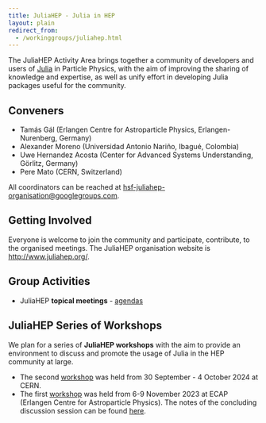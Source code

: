 ```yaml
---
title: JuliaHEP - Julia in HEP
layout: plain
redirect_from:
  - /workinggroups/juliahep.html
---
```


The JuliaHEP Activity Area brings together a community of developers and users of [Julia](https://julialang.org) in Particle Physics, 
with the aim of improving the sharing of knowledge and expertise, as well as unify effort in developing Julia packages useful for the community.

## Conveners

- Tamás Gál (Erlangen Centre for Astroparticle Physics, Erlangen-Nurenberg, Germany)
- Alexander Moreno (Universidad Antonio Nariño, Ibagué, Colombia)
- Uwe Hernandez Acosta (Center for Advanced Systems Understanding, Görlitz, Germany)
- Pere Mato (CERN, Switzerland)

All coordinators can be reached at <hsf-juliahep-organisation@googlegroups.com>.

## Getting Involved

Everyone is welcome to join the community and participate, contribute, to the organised meetings.
The JuliaHEP organisation website is <http://www.juliahep.org/>.

## Group Activities

- JuliaHEP **topical meetings** - [agendas](https://indico.cern.ch/category/16956/)

## JuliaHEP Series of Workshops

We plan for a series of **JuliaHEP workshops** with the aim to provide an environment to discuss and promote the usage of Julia in the HEP community at large.

- The second [workshop](https://indico.cern.ch/e/juliahep2024) was held from 30 September - 4 October 2024 at CERN.
- The first [workshop](https://indico.cern.ch/event/1292759/) was held from 6-9 November 2023 at ECAP (Erlangen Centre for Astroparticle Physics). The notes of the concluding discussion session can be found [here](https://notes.desy.de/s/EE_fpNX-T).
